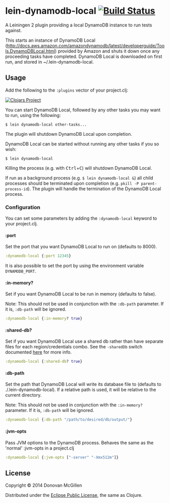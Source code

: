 lein-dynamodb-local [![Build Status](https://travis-ci.org/dmcgillen/lein-dynamodb-local.svg)](https://travis-ci.org/dmcgillen/lein-dynamodb-local)
===================

A Leiningen 2 plugin providing a local DynamoDB instance to run tests against.

This starts an instance of DynamoDB Local (http://docs.aws.amazon.com/amazondynamodb/latest/developerguide/Tools.DynamoDBLocal.html) provided by Amazon and shuts it down once any proceeding tasks have completed. DynamoDB Local is downloaded on first run, and stored in ~/.lein-dynamodb-local.
## Usage

Add the following to the `:plugins` vector of your project.clj:

[![Clojars Project](http://clojars.org/lein-dynamodb-local/latest-version.svg)](http://clojars.org/lein-dynamodb-local)

You can start DynamoDB Local, followed by any other tasks you may want to run, using the following:

    $ lein dynamodb-local other-tasks...

The plugin will shutdown DynamoDB Local upon completion.

DynamoDB Local can be started without running any other tasks if you so wish:

    $ lein dynamodb-local

Killing the process (e.g. with <kbd>Ctrl</kbd>+<kbd>C</kbd>) will shutdown DynamoDB Local.

If run as a background process (e.g. `$ lein dynamodb-local &`) all child processes should be terminated upon completion (e.g. `pkill -P parent-process-id`). The plugin will handle the termination of the DynamoDB Local process.

### Configuration

You can set some parameters by adding the `:dynamodb-local` keyword to your project.clj.

#### :port

Set the port that you want DynamoDB Local to run on (defaults to 8000).

```clojure
:dynamodb-local {:port 12345}
```

It is also possible to set the port by using the environment variable `DYNAMODB_PORT`.

#### :in-memory?

Set if you want DynamoDB Local to be run in memory (defaults to false).

Note: This should not be used in conjunction with the `:db-path` parameter. If it is, `:db-path` will be ignored.

```clojure
:dynamodb-local {:in-memory? true}
```

#### :shared-db?

Set if you want DynamoDB Local use a shared db rather than have separate files for each region/credentials combo. See the `-sharedDb`
switch documented [here](http://docs.aws.amazon.com/amazondynamodb/latest/developerguide/Tools.DynamoDBLocal.html) for more info.

```clojure
:dynamodb-local {:shared-db? true}
```

#### :db-path

Set the path that DynamoDB Local will write its database file to (defaults to ./.lein-dynamodb-local). If a relative path is used, it will be relative to the current directory.

Note: This should not be used in conjunction with the `:in-memory?` parameter. If it is, `:db-path` will be ignored.

```clojure
:dynamodb-local {:db-path "/path/to/desired/db/output/"}
```

#### :jvm-opts

Pass JVM options to the DynamoDB process. Behaves the same as the 'normal' :jvm-opts in a project.clj

```clojure
:dynamodb-local {:jvm-opts ["-server" "-Xmx512m"]}
```

## License

Copyright © 2014 Donovan McGillen

Distributed under the [Eclipse Public License](http://www.eclipse.org/legal/epl-v10.html), the same as Clojure.

